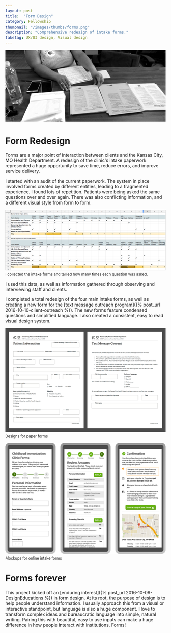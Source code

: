 ```yaml
---
layout: post
title:  "Form Design"
category: Fellowship
thumbnail: "/images/thumbs/forms.png"
description: "Comprehensive redesign of intake forms."
faketag: UX/UI design, Visual design 	
---
```


![Nurse with piles of paperwork](/images/forms-paperwork.png)


# Form Redesign

Forms are a major point of interaction between clients and the Kansas City, MO Health Department. A redesign of the clinic's intake paperwork represented a huge opportunity to save time, reduce errors, and improve service delivery.

I started with an audit of the current paperwork. The system in place involved forms created by different entities, leading to a fragmented experience. I found lots of repetition. Patients were being asked the same questions over and over again. There was also conflicting information, and a different visual style from form to form.

![](/images/forms-question-audit.png)
<small>I collected the intake forms and tallied how many times each question was asked.</small>

I used this data, as well as information gathered through observing and interviewing staff and clients.

I completed a total redesign of the four main intake forms, as well as creating a new form for the [text message outreach program]({% post_url 2016-10-10-client-outreach %}). The new forms feature condensed questions and simplified language. I also created a consistent, easy to read visual design system.


![](/images/forms-paper-forms.png)
<small>Designs for paper forms</small>


![](/images/forms-online-forms.png)
<small>Mockups for online intake forms</small>


# Forms forever

This project kicked off an [enduring interest]({% post_url 2016-10-09-DesignEducations %}) in form design. At its root, the purpose of design is to help people understand information. I usually approach this from a visual or interactive standpoint, but language is also a huge component. I love to transform complex ideas and bureaucratic language into simple, natural writing. Pairing this with beautiful, easy to use inputs can make a huge difference in how people interact with institutions. Forms!